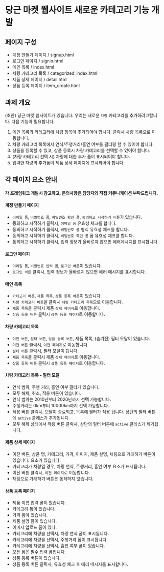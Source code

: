 # 당근 마켓 웹사이트 새로운 카테고리 기능 개발
## 페이지 구성
- 계정 만들기 페이지 / signup.html 
- 로그인 페이지 / signin.html
- 메인 목록 / index.html
- 차량 카테고리 목록 / categorized_index.html
- 제품 상세 페이지 / detail.html
- 상품 등록 페이지 / item_create.html

## 과제 개요
(초안) 당근 마켓 웹사이트가 있습니다. 우리는 새로운 `차량` 카테고리를 추가하려고합니다. 다음 기능이 필요합니다.

1. 메인 목록의 카테고리에 차량 항목이 추가되어야 합니다. 클릭시 차량 목록으로 이동합니다.
2. 차량 카테고리 목록에서 연식/주행거리/흡연 여부를 필터링 할 수 있어야 합니다. 
3. 상품을 등록할 수 있고, 상품 등록시 차량 카테고리를 선택할 수 있어야 합니다. 
4. (차량 카테고리 선택 시) 차량에 대한 추가 폼이 표시되어야 합니다.
5. 입력한 차량의 추가폼이 제품 상세 페이지에 표시되어야 합니다.

## 각 페이지 요소 안내 

#### 각 프레임워크 개발시 참고하고, 문의사항은 담당자와 직접 커뮤니케이션 부탁드립니다.

#### 계정 만들기 페이지 
- `이메일 폼`, `비밀번호 폼`, `비밀번호 확인 폼`, `동의하고 시작하기 버튼`가 있습니다.
- 동의하고 시작하기 클릭시, `이메일 폼` 유효성 체크를 합니다.
- 동의하고 시작하기 클릭시, `비밀번호 폼` 형식 유효성 체크를 합니다. 
- 동의하고 시작하기 클릭시, `비밀번호 확인 폼` 폼 유효성 체크를 합니다. 
- 동의하고 시작하기 클릭시, 입력 정보가 올바르지 않으면 에러메시지를 표시합니다.

#### 로그인 페이지
- `이메일 폼`, `비밀번호 입력 폼`, `로그인 버튼`이 있습니다. 
- `로그인 버튼` 클릭시, 입력 정보가 올바르지 않으면 에러 메시지를 표시합니다. 

#### 메인 목록
- `카테고리 버튼`, `제품 목록`, `상품 등록 버튼`이 있습니다.
- `차량 카테고리 버튼`을 클릭시 `차량 카테고리 목록`으로 이동합니다.
- `제품 목록`을 클릭시 제품 `상세 페이지`로 이동합니다.
- `상품 등록 버튼` 클릭시 `상품 등록 페이지`로 이동합니다.

#### 차량 카테고리 목록
- `이전 버튼`, `필터 버튼`, `상품 등록 버튼`, 제품 목록, (숨겨진) 필터 모달이 있습니다.
- `이전 버튼` 클릭시, `이전 페이지`로 이동합니다. 
- `필터 버튼` 클릭시, 필터 모달이 뜹니다. 
- `제품 목록`을 클릭시 제품 `상세 페이지`로 이동합니다.
- `상품 등록 버튼` 클릭시 `상품 등록 페이지`로 이동합니다.

#### 차량 카테고리 목록 - 필터 모달
- 연식 범위, 주행 거리, 흡연 여부 필터가 있습니다. 
- 모두 해제, 취소, 적용 버튼이 있습니다. 
- 연식 범위는 2010년부터 2020년까지 선택 가능합니다. 
- 주행거리는 0km부터 10000km까지 선택 가능합니다. 
- 적용 버튼 클릭시, 모달이 종료되고, 목록에 필터가 적용 됩니다. 상단의 필터 버튼에 `active` 클레스가 추가됩니다.
- 모두 해제 상태에서 적용 버튼 클릭시, 상단의 필터 버튼에 `active` 클레스가 제거됩니다.

#### 제품 상세 페이지
- 이전 버튼, 상품 명, 카테고리, 가격, 이미지, 제품 설명, 채팅으로 거래하기 버튼이 있습니다. 요소가 있습니다.
- 카테고리가 차량일 경우, 차량 연식, 주행거리, 흡연 여부 요소가 표시됩니다.
- 이전 버튼 클릭시, `이전 페이지`로 이동합니다. 
- 채팅으로 거래하기 버튼은 동작하지 않습니다.

#### 상품 등록 페이지
- 제품 이름 입력 폼이 있습니다.
- 카테고리 폼이 있습니다.
- 가격 폼이 있습니다.
- 제품 설명 폼이 있습니다.
- 이미지 업로드 폼이 있다.
- 카테고리에 차량을 선택시, 차량 연식 폼이 표시됩니다.
- 카테고리에 차량을 선택시, 주행거리 폼이 표시됩니다.
- 카테고리에 차량을 선택시, 흡연 여부 폼이 있습니다.
- 모든 폼은 필수 입력 폼입니다.
- 상품 등록 버튼이 있습니다.
- 상품 등록 버튼 클릭시, 유효성 체크 후 에러 메시지를 표시합니다.